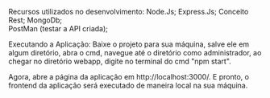 Recursos utilizados no desenvolvimento:
Node.Js; 
Express.Js; 
Conceito Rest; 
MongoDb;  
PostMan (testar a API criada);

Executando a Aplicação: 
Baixe o projeto para sua máquina, salve ele em algum diretório, abra o cmd, navegue até o diretório como administrador, ao chegar no diretório webapp, digite no terminal do cmd "npm start".

Agora, abre a página da aplicação em http://localhost:3000/. E pronto, o frontend da aplicação será executado de maneira local na sua máquina.